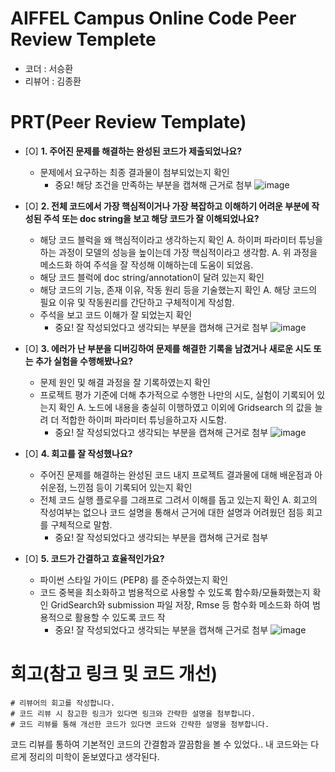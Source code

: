 # AIFFEL Campus Online Code Peer Review Templete
- 코더 : 서승환
- 리뷰어 : 김종환


# PRT(Peer Review Template)
- [O]  **1. 주어진 문제를 해결하는 완성된 코드가 제출되었나요?**
    - 문제에서 요구하는 최종 결과물이 첨부되었는지 확인
        - 중요! 해당 조건을 만족하는 부분을 캡쳐해 근거로 첨부
        ![image](https://github.com/user-attachments/assets/f6a8c704-5ca4-4105-a133-34a9fcc1fcbb)

- [O]  **2. 전체 코드에서 가장 핵심적이거나 가장 복잡하고 이해하기 어려운 부분에 작성된 
주석 또는 doc string을 보고 해당 코드가 잘 이해되었나요?**
    - 해당 코드 블럭을 왜 핵심적이라고 생각하는지 확인
      A. 하이퍼 파라미터 튜닝을 하는 과정이 모델의 성능을 높이는데 가장 핵심적이라고 생각함.
      A. 위 과정을 메소드화 하여 주석을 잘 작성해 이해하는데 도움이 되었음. 
    - 해당 코드 블럭에 doc string/annotation이 달려 있는지 확인
    - 해당 코드의 기능, 존재 이유, 작동 원리 등을 기술했는지 확인
      A. 해당 코드의 필요 이유 및 작동원리를 간단하고 구체적이게 작성함.
    - 주석을 보고 코드 이해가 잘 되었는지 확인
        - 중요! 잘 작성되었다고 생각되는 부분을 캡쳐해 근거로 첨부
        ![image](https://github.com/user-attachments/assets/cd4de7bc-77bf-4bd4-834b-25112228756d)

- [O]  **3. 에러가 난 부분을 디버깅하여 문제를 해결한 기록을 남겼거나
새로운 시도 또는 추가 실험을 수행해봤나요?**
    - 문제 원인 및 해결 과정을 잘 기록하였는지 확인
    - 프로젝트 평가 기준에 더해 추가적으로 수행한 나만의 시도, 
    실험이 기록되어 있는지 확인
        A. 노드에 내용을 충실히 이행하였고 이외에 Gridsearch 의 값을 늘려 더 적합한 하이퍼 파라미터 튜닝을하고자 시도함.
        - 중요! 잘 작성되었다고 생각되는 부분을 캡쳐해 근거로 첨부
        ![image](https://github.com/user-attachments/assets/d94c7ee7-dfdd-4875-b027-15f2effe75c2)

- [O]  **4. 회고를 잘 작성했나요?**
    - 주어진 문제를 해결하는 완성된 코드 내지 프로젝트 결과물에 대해
    배운점과 아쉬운점, 느낀점 등이 기록되어 있는지 확인
    - 전체 코드 실행 플로우를 그래프로 그려서 이해를 돕고 있는지 확인
           A. 회고의 작성여부는 없으나 코드 설명을 통해서 근거에 대한 설명과 어려웠던 점등 회고를 구체적으로 말함.
        - 중요! 잘 작성되었다고 생각되는 부분을 캡쳐해 근거로 첨부
            
- [O]  **5. 코드가 간결하고 효율적인가요?**
    - 파이썬 스타일 가이드 (PEP8) 를 준수하였는지 확인
    - 코드 중복을 최소화하고 범용적으로 사용할 수 있도록 함수화/모듈화했는지 확인
      GridSearch와 submission 파일 저장, Rmse 등 함수화 메소드화 하여 범용적으로 활용할 수 있도록 코드 작 
        - 중요! 잘 작성되었다고 생각되는 부분을 캡쳐해 근거로 첨부
          ![image](https://github.com/user-attachments/assets/fad30544-5f96-4094-b8bf-c1a3de251fdf)



# 회고(참고 링크 및 코드 개선)
```
# 리뷰어의 회고를 작성합니다.
# 코드 리뷰 시 참고한 링크가 있다면 링크와 간략한 설명을 첨부합니다.
# 코드 리뷰를 통해 개선한 코드가 있다면 코드와 간략한 설명을 첨부합니다.
```
코드 리뷰를 통하여 기본적인 코드의 간결함과 깔끔함을 볼 수 있었다.. 내 코드와는 다르게 정리의 미학이 돋보였다고 생각된다.

